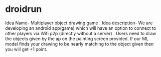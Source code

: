 # droidrun
Idea Name- Multiplayer object drawing game . 
Idea description- We are developing an android app(game) which will have an option to connect to other players via Wifi p2p (directly without a server) .
Users need to draw the objects given by the ap on the painting screen provided. If our ML model finds your drawing to be nearly matching to the object given then you will get +1 point.
